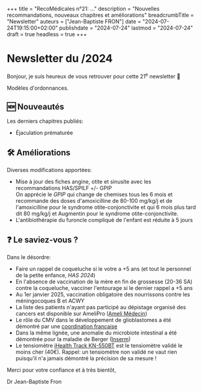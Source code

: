 +++
title = "RecoMédicales n°21:  ..."
description = "Nouvelles recommandations, nouveaux chapitres et améliorations"
breadcrumbTitle = "Newsletter"
auteurs = ["Jean-Baptiste FRON"]
date = "2024-07-24T19:15:00+02:00"
publishdate = "2024-07-24"
lastmod = "2024-07-24"
draft = true
headless = true
+++

# Newsletter du /2024

Bonjour, je suis heureux de vous retrouver pour cette 21<sup>e</sup> newsletter 📰

Modèles d'ordonnances.

## 🆕 Nouveautés

Les derniers chapitres publiés:

- Éjaculation prématurée

## 🛠️ Améliorations

Diverses modifications apportées:

- Mise à jour des fiches angine, otite et sinusite avec les recommandations HAS/SPILF +/- GPIP  
  On apprécie le *GPIP* qui change de chemises tous les 6 mois et recommande des doses d'amoxicilline de 80-100 mg/kg/j et de l'amoxicilline pour le syndrome otite-conjonctivite et qui 6 mois plus tard dit 80 mg/kg/j et Augmentin pour le syndrome otite-conjonctivite.
- L'antibiothérapie du furoncle compliqué de l'enfant est réduite à 5 jours

## ❓ Le saviez-vous ?

Dans le désordre:

- Faire un rappel de coqueluche si le votre a +5 ans (et tout le personnel de la petite enfance, *HAS 2024*)
- En l'absence de vaccination de la mère en fin de grossesse (20-36 SA) contre la coqueluche, vacciner l'entourage si le dernier rappel a +5 ans
- Au 1er janvier 2025, vaccination obligatoire des nourrissons contre les méningocoques B et ACWY
- La liste des patients n'ayant pas participé au dépistage organisé des cancers est disponible sur AmeliPro ([Ameli Médecin](https://www.ameli.fr/medecin/actualites/la-liste-des-patients-n-ayant-pas-realise-leurs-depistages-de-cancers-est-disponible-dans-amelipro))
- Le rôle du CMV dans le développement de glioblastomes a été démontré par une [coordination française](https://www.jim.fr/viewarticle/cytom%C3%A9galovirus-et-glioblastome-causalit%C3%A9-2024a1000c0e)
- Dans la même lignée, une anomalie du microbiote intestinal a été démontrée pour la maladie de Berger ([Inserm](https://www.inserm.fr/actualite/microbiote-une-bacterie-intestinale-responsable-dune-maladie-auto-immune/))
- Le tensiomètre [iHealth Track KN-550BT](https://ihealthlabs.eu/fr/tensiometres/33-ihealth-track-6930251800835.html) est le tensiomètre validé le moins cher (40€). Rappel: un tensiomètre non validé ne vaut rien puisqu'il n'a jamais démontré la précision de sa mesure !

Merci pour votre confiance et à très bientôt,

Dr Jean-Baptiste Fron
